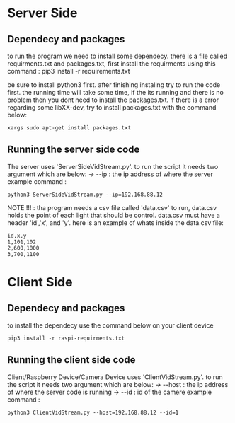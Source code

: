 # Server Side
## Dependecy and packages
to run the program we need to install some dependecy. there is a file
called requirments.txt and packages.txt, first install the requirments using
this command : 
pip3 install -r requirements.txt

be sure to install python3 first. after finishing instaling try to run the code first.
the running time will take some time, if the its running and there is no problem then you
dont need to install the packages.txt. if there is a error regarding some libXX-dev, try to 
install packages.txt with the command below:

``` 
xargs sudo apt-get install packages.txt 
```

## Running the server side code
The server uses 'ServerSideVidStream.py'. to run the
script it needs two argument which are below:
-> --ip : the ip address of where the server
example command : 

```
python3 ServerSideVidStream.py --ip=192.168.88.12
```

NOTE !!! : tha program needs a csv file called 'data.csv' to run, data.csv holds
the point of each light that should be control. data.csv must have a header 
'id','x', and 'y'. here is an example of whats inside the data.csv file:

```
id,x,y
1,101,102
2,600,1000
3,700,1100
```


# Client Side
## Dependecy and packages
to install the dependecy use the command below on your client device
```
pip3 install -r raspi-requirments.txt
```

## Running the client side code
Client/Raspberry Device/Camera Device uses 'ClientVidStream.py'. to run the
script it needs two argument which are below:
-> --host : the ip address of where the server code is running
-> --id   : id of the camere
example command :
```
python3 ClientVidStream.py --host=192.168.88.12 --id=1
```
